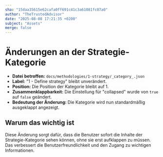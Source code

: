 ```yaml
---
sha: "15daa35615e62cafa0ff691c41c3a61081fc07a0"
author: "TheTrustedAdvisor"
date: "2025-08-08 17:21:35 +0200"
subject: "Assets"
merge: false
---
```


# Änderungen an der Strategie-Kategorie

- **Datei betroffen:** `docs/methodologies/1-strategy/_category_.json`
- **Label:** "1 - Define strategy" bleibt unverändert.
- **Position:** Die Position der Kategorie bleibt auf 1.
- **Zusammenklappbarkeit:** Die Einstellung für "collapsed" wurde von `true` auf `false` geändert.
- **Bedeutung der Änderung:** Die Kategorie wird nun standardmäßig ausgeklappt angezeigt.

## Warum das wichtig ist
Diese Änderung sorgt dafür, dass die Benutzer sofort die Inhalte der Strategie-Kategorie sehen können, ohne sie erst aufklappen zu müssen. Das verbessert die Benutzerfreundlichkeit und den Zugang zu wichtigen Informationen.

